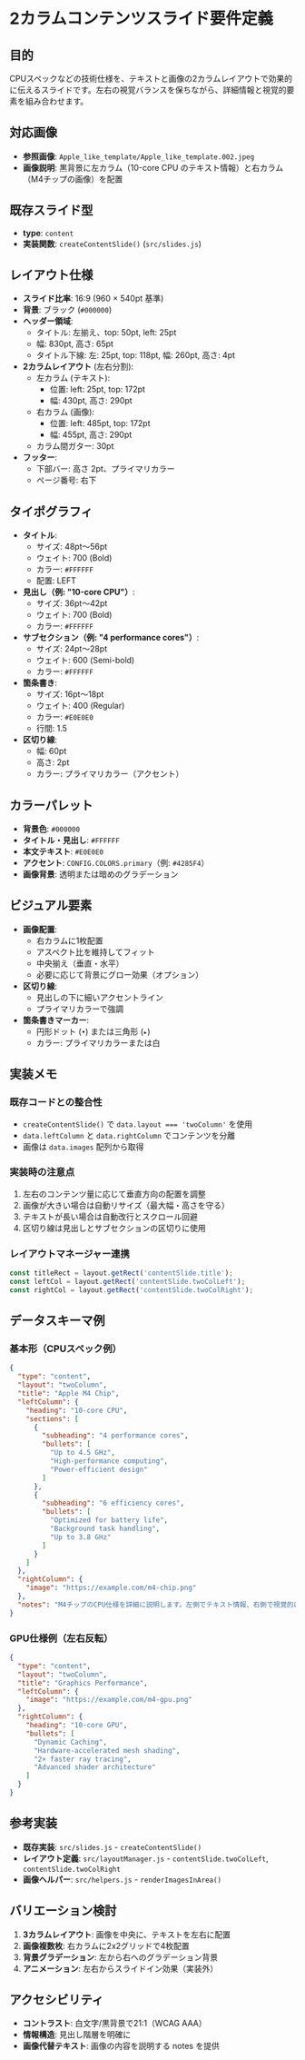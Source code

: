 # 2カラムコンテンツスライド要件定義

## 目的
CPUスペックなどの技術仕様を、テキストと画像の2カラムレイアウトで効果的に伝えるスライドです。左右の視覚バランスを保ちながら、詳細情報と視覚的要素を組み合わせます。

## 対応画像
- **参照画像**: `Apple_like_template/Apple_like_template.002.jpeg`
- **画像説明**: 黒背景に左カラム（10-core CPU のテキスト情報）と右カラム（M4チップの画像）を配置

## 既存スライド型
- **type**: `content`
- **実装関数**: `createContentSlide()` (`src/slides.js`)

## レイアウト仕様
- **スライド比率**: 16:9 (960 × 540pt 基準)
- **背景**: ブラック (`#000000`)
- **ヘッダー領域**:
  - タイトル: 左揃え、top: 50pt, left: 25pt
  - 幅: 830pt, 高さ: 65pt
  - タイトル下線: 左: 25pt, top: 118pt, 幅: 260pt, 高さ: 4pt
- **2カラムレイアウト** (左右分割):
  - 左カラム (テキスト): 
    - 位置: left: 25pt, top: 172pt
    - 幅: 430pt, 高さ: 290pt
  - 右カラム (画像):
    - 位置: left: 485pt, top: 172pt
    - 幅: 455pt, 高さ: 290pt
  - カラム間ガター: 30pt
- **フッター**: 
  - 下部バー: 高さ 2pt、プライマリカラー
  - ページ番号: 右下

## タイポグラフィ
- **タイトル**:
  - サイズ: 48pt～56pt
  - ウェイト: 700 (Bold)
  - カラー: `#FFFFFF`
  - 配置: LEFT
- **見出し（例: "10-core CPU"）**:
  - サイズ: 36pt～42pt
  - ウェイト: 700 (Bold)
  - カラー: `#FFFFFF`
- **サブセクション（例: "4 performance cores"）**:
  - サイズ: 24pt～28pt
  - ウェイト: 600 (Semi-bold)
  - カラー: `#FFFFFF`
- **箇条書き**:
  - サイズ: 16pt～18pt
  - ウェイト: 400 (Regular)
  - カラー: `#E0E0E0`
  - 行間: 1.5
- **区切り線**:
  - 幅: 60pt
  - 高さ: 2pt
  - カラー: プライマリカラー（アクセント）

## カラーパレット
- **背景色**: `#000000`
- **タイトル・見出し**: `#FFFFFF`
- **本文テキスト**: `#E0E0E0`
- **アクセント**: `CONFIG.COLORS.primary`（例: `#4285F4`）
- **画像背景**: 透明または暗めのグラデーション

## ビジュアル要素
- **画像配置**:
  - 右カラムに1枚配置
  - アスペクト比を維持してフィット
  - 中央揃え（垂直・水平）
  - 必要に応じて背景にグロー効果（オプション）
- **区切り線**:
  - 見出しの下に細いアクセントライン
  - プライマリカラーで強調
- **箇条書きマーカー**:
  - 円形ドット (`•`) または三角形 (`▸`)
  - カラー: プライマリカラーまたは白

## 実装メモ

### 既存コードとの整合性
- `createContentSlide()` で `data.layout === 'twoColumn'` を使用
- `data.leftColumn` と `data.rightColumn` でコンテンツを分離
- 画像は `data.images` 配列から取得

### 実装時の注意点
1. 左右のコンテンツ量に応じて垂直方向の配置を調整
2. 画像が大きい場合は自動リサイズ（最大幅・高さを守る）
3. テキストが長い場合は自動改行とスクロール回避
4. 区切り線は見出しとサブセクションの区切りに使用

### レイアウトマネージャー連携
```javascript
const titleRect = layout.getRect('contentSlide.title');
const leftCol = layout.getRect('contentSlide.twoColLeft');
const rightCol = layout.getRect('contentSlide.twoColRight');
```

## データスキーマ例

### 基本形（CPUスペック例）
```json
{
  "type": "content",
  "layout": "twoColumn",
  "title": "Apple M4 Chip",
  "leftColumn": {
    "heading": "10-core CPU",
    "sections": [
      {
        "subheading": "4 performance cores",
        "bullets": [
          "Up to 4.5 GHz",
          "High-performance computing",
          "Power-efficient design"
        ]
      },
      {
        "subheading": "6 efficiency cores",
        "bullets": [
          "Optimized for battery life",
          "Background task handling",
          "Up to 3.8 GHz"
        ]
      }
    ]
  },
  "rightColumn": {
    "image": "https://example.com/m4-chip.png"
  },
  "notes": "M4チップのCPU仕様を詳細に説明します。左側でテキスト情報、右側で視覚的にチップイメージを表示。"
}
```

### GPU仕様例（左右反転）
```json
{
  "type": "content",
  "layout": "twoColumn",
  "title": "Graphics Performance",
  "leftColumn": {
    "image": "https://example.com/m4-gpu.png"
  },
  "rightColumn": {
    "heading": "10-core GPU",
    "bullets": [
      "Dynamic Caching",
      "Hardware-accelerated mesh shading",
      "2× faster ray tracing",
      "Advanced shader architecture"
    ]
  }
}
```

## 参考実装
- **既存実装**: `src/slides.js` - `createContentSlide()`
- **レイアウト定義**: `src/layoutManager.js` - `contentSlide.twoColLeft`, `contentSlide.twoColRight`
- **画像ヘルパー**: `src/helpers.js` - `renderImagesInArea()`

## バリエーション検討
1. **3カラムレイアウト**: 画像を中央に、テキストを左右に配置
2. **画像複数枚**: 右カラムに2x2グリッドで4枚配置
3. **背景グラデーション**: 左から右へのグラデーション背景
4. **アニメーション**: 左右からスライドイン効果（実装外）

## アクセシビリティ
- **コントラスト**: 白文字/黒背景で21:1（WCAG AAA）
- **情報構造**: 見出し階層を明確に
- **画像代替テキスト**: 画像の内容を説明する notes を提供

